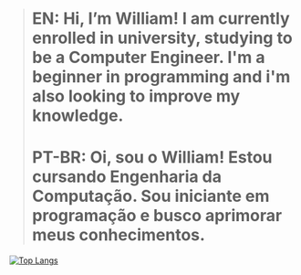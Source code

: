 ># **EN:    Hi, I’m William! I am currently enrolled in university, studying to be a Computer Engineer. I'm a beginner in programming and i'm also looking to improve my knowledge.** <br>
># **PT-BR: Oi, sou o William! Estou cursando Engenharia da Computação. Sou iniciante em programação e busco aprimorar meus conhecimentos.** 

[![Top Langs](https://github-readme-stats.vercel.app/api/top-langs/?username=willJOIN&langs_count=10&layout=compact&theme=tokyonight)](https://github.com/anuraghazra/github-readme-stats)

